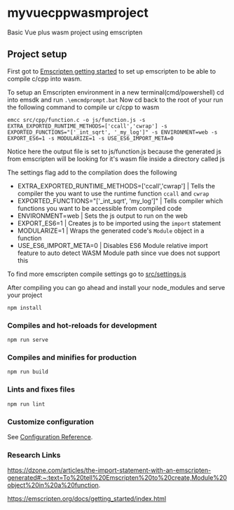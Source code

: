# myvuecppwasmproject

Basic Vue plus wasm project using emscripten

## Project setup
First got to [Emscripten getting started](https://emscripten.org/docs/getting_started/index.html) to set up emscripten to be able to compile c/cpp into wasm. 

To setup an Emscripten environment in a new terminal(cmd/powershell) cd into emsdk and run `.\emcmdprompt.bat`
Now cd back to the root of your run the following command to compile ur c/cpp to wasm
```
emcc src/cpp/function.c -o js/function.js -s EXTRA_EXPORTED_RUNTIME_METHODS=['ccall','cwrap'] -s EXPORTED_FUNCTIONS="['_int_sqrt', '_my_log']" -s ENVIRONMENT=web -s EXPORT_ES6=1 -s MODULARIZE=1 -s USE_ES6_IMPORT_META=0
``` 
Notice here the output file is set to js/function.js because the generated js from emscripten will be looking for it's wasm file inside a directory called js

The settings flag add to the compilation does the following 
* EXTRA_EXPORTED_RUNTIME_METHODS=['ccall','cwrap'] | Tells the compiler the you want to use the runtime function `ccall` and `cwrap`
* EXPORTED_FUNCTIONS="['_int_sqrt', 'my_log']" | Tells compiler which functions you want to be accessible from compiled code
* ENVIRONMENT=web | Sets the js output to run on the web
* EXPORT_ES6=1 | Creates js to be imported using the `import` statement  
* MODULARIZE=1 | Wraps the generated code's `Module` object in a function
* USE_ES6_IMPORT_META=0 | Disables ES6 Module relative import feature to auto detect WASM Module path since vue does not support this

To find more emscripten compile settings go to [src/settings.js](https://github.com/emscripten-core/emscripten/blob/master/src/settings.js)


After compiling you can go ahead and install your node_modules and serve your project

```
npm install
```

### Compiles and hot-reloads for development
```
npm run serve
```

### Compiles and minifies for production
```
npm run build
```

### Lints and fixes files
```
npm run lint
```

### Customize configuration
See [Configuration Reference](https://cli.vuejs.org/config/).

### Research Links

https://dzone.com/articles/the-import-statement-with-an-emscripten-generated#:~:text=To%20tell%20Emscripten%20to%20create,Module%20object%20in%20a%20function. 

https://emscripten.org/docs/getting_started/index.html 